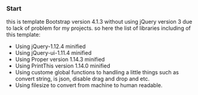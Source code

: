 ### Start
this is template Bootstrap version 4.1.3 without using jQuery version 3 due to lack of problem for my projects.
so here the list of libraries including of this template:
- Using jQuery-1.12.4 minified
- Using jQuery-ui-1.11.4 minified
- Using Proper version 1.14.3 minified
- Using PrintThis version 1.14.0 minified
- Using custome global functions to handling a little things such as convert string, is json, disable drag and drop and etc.
- Using filesize to convert from machine to human readable.
